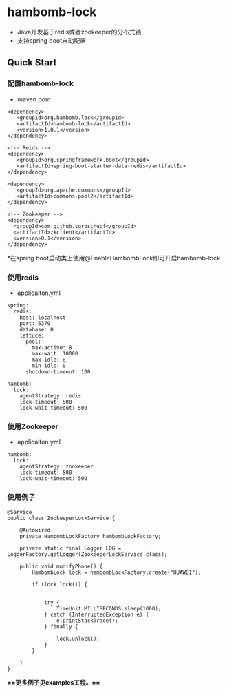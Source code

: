 # hambomb-lock
* Java开发基于redis或者zookeeper的分布式锁
* 支持spring boot自动配置
## Quick Start
### 配置hambomb-lock
* maven pom
```$xslt
<dependency>
   <groupId>org.hambomb.lock</groupId>
   <artifactId>hambomb-lock</artifactId>
   <version>1.0.1</version>
</dependency>

<!-- Reids -->
<dependency>
   <groupId>org.springframework.boot</groupId>
   <artifactId>spring-boot-starter-data-redis</artifactId>
</dependency>

<dependency>
   <groupId>org.apache.commons</groupId>
   <artifactId>commons-pool2</artifactId>
</dependency>

<!-- Zookeeper --> 
<dependency>
  <groupId>com.github.sgroschupf</groupId>
  <artifactId>zkclient</artifactId>
  <version>0.1</version>
</dependency>   
```
*在spring boot启动类上使用@EnableHambombLock即可开启hambomb-lock
### 使用redis
* applicaiton.yml
```$xslt
spring:
  redis:
    host: localhost
    port: 6379
    database: 0
    lettuce:
      pool:
        max-active: 8
        max-wait: 10000
        max-idle: 8
        min-idle: 0
      shutdown-timeout: 100
      
hambomb:
  lock:
    agentStrategy: redis
    lock-timeout: 500
    lock-wait-timeout: 500
```
### 使用Zookeeper
* applicaiton.yml
```$xslt
hambomb:
  lock:
    agentStrategy: zookeeper
    lock-timeout: 500
    lock-wait-timeout: 500
```
### 使用例子
```$xslt
@Service
public class ZookeeperLockService {

    @Autowired
    private HambombLockFactory hambombLockFactory;

    private static final Logger LOG = LoggerFactory.getLogger(ZookeeperLockService.class);

    public void modifyPhone() {
        HambombLock lock = hambombLockFactory.create("HUAWEI");

        if (lock.lock()) {


            try {
                TimeUnit.MILLISECONDS.sleep(1000);
            } catch (InterruptedException e) {
                e.printStackTrace();
            } finally {

                lock.unlock();
            }
        }

    }
}
```
**==更多例子见examples工程。==**

